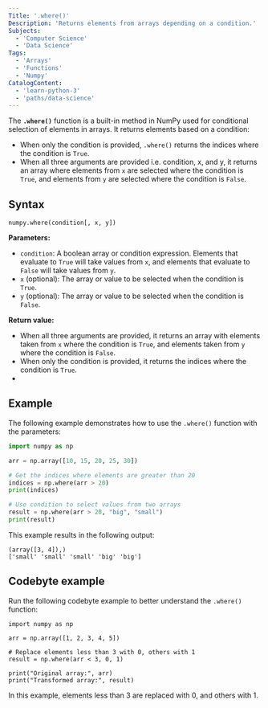 ```yaml
---
Title: '.where()'
Description: 'Returns elements from arrays depending on a condition.'
Subjects: 
  - 'Computer Science'
  - 'Data Science'
Tags:
  - 'Arrays'
  - 'Functions'
  - 'Numpy'
CatalogContent:
  - 'learn-python-3'
  - 'paths/data-science'
---
```


The **`.where()`** function is a built-in method in NumPy used for conditional selection of elements in arrays. It returns elements based on a condition:

- When only the condition is provided, `.where()` returns the indices where the condition is `True`.
- When all three arguments are provided i.e. condition, x, and y, it returns an array where elements from `x` are selected where the condition is `True`, and elements from `y` are selected where the condition is `False`.

## Syntax

```pseudo
numpy.where(condition[, x, y])
```

**Parameters:**

- `condition`: A boolean array or condition expression. Elements that evaluate to `True` will take values from `x`, and elements that evaluate to `False` will take values from `y`.
- `x` (optional): The array or value to be selected when the condition is `True`.
- `y` (optional): The array or value to be selected when the condition is `False`.

**Return value:**

- When all three arguments are provided, it returns an array with elements taken from `x` where the condition is `True`, and elements taken from `y` where the condition is `False`.
- When only the condition is provided, it returns the indices where the condition is `True`.
-

## Example

The following example demonstrates how to use the `.where()` function with the parameters:

```py
import numpy as np

arr = np.array([10, 15, 20, 25, 30])

# Get the indices where elements are greater than 20
indices = np.where(arr > 20)
print(indices)

# Use condition to select values from two arrays
result = np.where(arr > 20, "big", "small")
print(result)
```

This example results in the following output:

```shell
(array([3, 4]),)
['small' 'small' 'small' 'big' 'big']
```

## Codebyte example

Run the following codebyte example to better understand the `.where()` function:

```codebyte/python
import numpy as np

arr = np.array([1, 2, 3, 4, 5])

# Replace elements less than 3 with 0, others with 1
result = np.where(arr < 3, 0, 1)

print("Original array:", arr)
print("Transformed array:", result)
```

In this example, elements less than 3 are replaced with 0, and others with 1.
